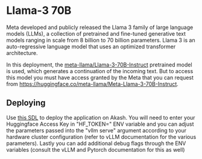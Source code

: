 # Llama-3 70B

Meta developed and publicly released the Llama 3 family of large language models (LLMs), a collection of pretrained and fine-tuned generative text models ranging in scale from 8 billion to 70 billion parameters. Llama 3 is an auto-regressive language model that uses an optimized transformer architecture.

In this deployment, the [meta-llama/Llama-3-70B-Instruct](https://huggingface.co/meta-llama/Meta-Llama-3-70B-Instruct) pretrained model is used, which generates a continuation of the incoming text. But to access this model you must have access granted by the Meta that you can request from https://huggingface.co/meta-llama/Meta-Llama-3-70B-Instruct.

## Deploying

Use [this SDL](deploy.yaml) to deploy the application on Akash. You will need to enter your Huggingface Access Key in "HF_TOKEN=" ENV variable and you can adjust the parameters passed into the "vllm serve" argument according to your hardware cluster configuration (refer to vLLM documentation for the various parameters). Lastly you can add additional debug flags through the ENV variables (consult the vLLM and Pytorch documentation for this as well)